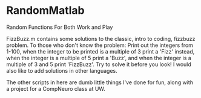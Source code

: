 # RandomMatlab
Random Functions For Both Work and Play

FizzBuzz.m contains some solutions to the classic, intro to coding, fizzbuzz problem. To those who don't know the problem: Print out the integers from 1-100, when the integer to be printed is a multiple of 3 print a 'Fizz' instead, when the integer is a multiple of 5 print a 'Buzz', and when the integer is a multiple of 3 and 5 print 'FizzBuzz'. Try to solve it before you look! I would also like to add solutions in other languages.

The other scripts in here are dumb little things I've done for fun, along with a project for a CompNeuro class at UW.
